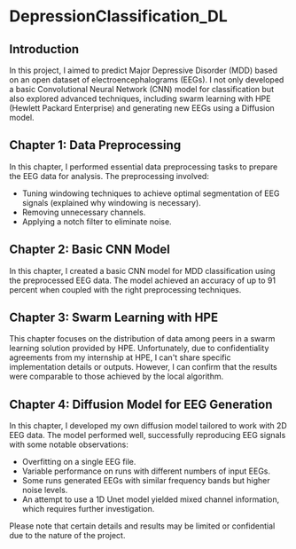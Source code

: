 # DepressionClassification_DL

## Introduction
In this project, I aimed to predict Major Depressive Disorder (MDD) based on an open dataset of electroencephalograms (EEGs). I not only developed a basic Convolutional Neural Network (CNN) model for classification but also explored advanced techniques, including swarm learning with HPE (Hewlett Packard Enterprise) and generating new EEGs using a Diffusion model.

## Chapter 1: Data Preprocessing
In this chapter, I performed essential data preprocessing tasks to prepare the EEG data for analysis. The preprocessing involved:
- Tuning windowing techniques to achieve optimal segmentation of EEG signals (explained why windowing is necessary).
- Removing unnecessary channels.
- Applying a notch filter to eliminate noise.

## Chapter 2: Basic CNN Model
In this chapter, I created a basic CNN model for MDD classification using the preprocessed EEG data. The model achieved an accuracy of up to 91 percent when coupled with the right preprocessing techniques.

## Chapter 3: Swarm Learning with HPE
This chapter focuses on the distribution of data among peers in a swarm learning solution provided by HPE. Unfortunately, due to confidentiality agreements from my internship at HPE, I can't share specific implementation details or outputs. However, I can confirm that the results were comparable to those achieved by the local algorithm.

## Chapter 4: Diffusion Model for EEG Generation
In this chapter, I developed my own diffusion model tailored to work with 2D EEG data. The model performed well, successfully reproducing EEG signals with some notable observations:
- Overfitting on a single EEG file.
- Variable performance on runs with different numbers of input EEGs.
- Some runs generated EEGs with similar frequency bands but higher noise levels.
- An attempt to use a 1D Unet model yielded mixed channel information, which requires further investigation.

Please note that certain details and results may be limited or confidential due to the nature of the project.
